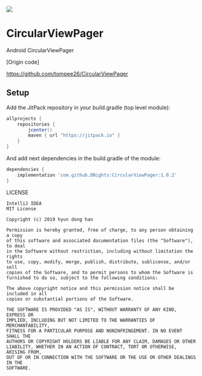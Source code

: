 [![](https://jitpack.io/v/DNights/CircularViewPager.svg)](https://jitpack.io/#DNights/CircularViewPager)


# CircularViewPager
Android CircularViewPager

[Origin code]

https://github.com/tompee26/CircularViewPager

## Setup
Add the JitPack repository in your build.gradle (top level module):
```gradle
allprojects {
    repositories {
        jcenter()
        maven { url "https://jitpack.io" }
    }
}
```

And add next dependencies in the build.gradle of the module:
```gradle
dependencies {
    implementation 'com.github.DNights:CircularViewPager:1.0.2'
}
```


LICENSE
```
IntelliJ IDEA   
MIT License

Copyright (c) 2019 hyun dong han

Permission is hereby granted, free of charge, to any person obtaining a copy
of this software and associated documentation files (the "Software"), to deal
in the Software without restriction, including without limitation the rights
to use, copy, modify, merge, publish, distribute, sublicense, and/or sell
copies of the Software, and to permit persons to whom the Software is
furnished to do so, subject to the following conditions:

The above copyright notice and this permission notice shall be included in all
copies or substantial portions of the Software.

THE SOFTWARE IS PROVIDED "AS IS", WITHOUT WARRANTY OF ANY KIND, EXPRESS OR
IMPLIED, INCLUDING BUT NOT LIMITED TO THE WARRANTIES OF MERCHANTABILITY,
FITNESS FOR A PARTICULAR PURPOSE AND NONINFRINGEMENT. IN NO EVENT SHALL THE
AUTHORS OR COPYRIGHT HOLDERS BE LIABLE FOR ANY CLAIM, DAMAGES OR OTHER
LIABILITY, WHETHER IN AN ACTION OF CONTRACT, TORT OR OTHERWISE, ARISING FROM,
OUT OF OR IN CONNECTION WITH THE SOFTWARE OR THE USE OR OTHER DEALINGS IN THE
SOFTWARE.
```
